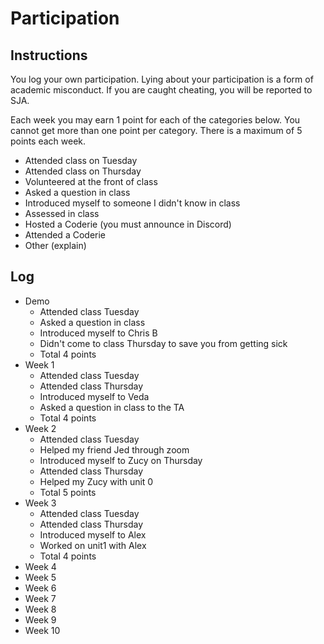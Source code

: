 Participation
=============

## Instructions ##

You log your own participation. Lying about your participation is a form of
academic misconduct. If you are caught cheating, you will be reported to SJA.

Each week you may earn 1 point for each of the categories below. You cannot get
more than one point per category. There is a maximum of 5 points each week.

+ Attended class on Tuesday
+ Attended class on Thursday
+ Volunteered at the front of class
+ Asked a question in class
+ Introduced myself to someone I didn't know in class
+ Assessed in class
+ Hosted a Coderie (you must announce in Discord)
+ Attended a Coderie
+ Other (explain)

## Log ##

- Demo
	+ Attended class Tuesday
	+ Asked a question in class
	+ Introduced myself to Chris B
	+ Didn't come to class Thursday to save you from getting sick
	+ Total 4 points
- Week 1
	+ Attended class Tuesday 
	+ Attended class Thursday 
	+ Introduced myself to Veda 
	+ Asked a question in class to the TA
	+ Total 4 points
- Week 2
	+ Attended class Tuesday
	+ Helped my friend Jed through zoom
	+ Introduced myself to Zucy on Thursday
	+ Attended class Thursday 
	+ Helped my Zucy with unit 0
	+ Total 5 points
- Week 3
	+ Attended class Tuesday
	+ Attended class Thursday
	+ Introduced myself to Alex 
	+ Worked on unit1 with Alex
	+ Total 4 points
- Week 4
- Week 5
- Week 6
- Week 7
- Week 8
- Week 9
- Week 10
